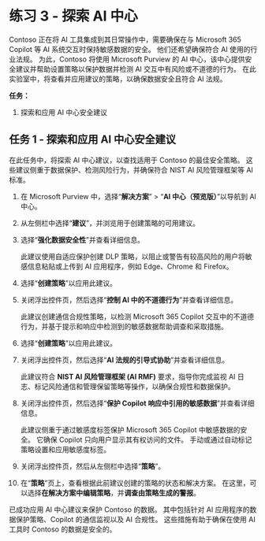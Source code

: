 # 练习 3 - 探索 AI 中心

Contoso 正在将 AI 工具集成到其日常操作中，需要确保在与 Microsoft 365 Copilot 等 AI 系统交互时保持敏感数据的安全。 他们还希望确保符合 AI 使用的行业法规。 为此，Contoso 将使用 Microsoft Purview 的 AI 中心，该中心提供安全建议并帮助设置策略以保护数据并检测 AI 交互中有风险或不道德的行为。 在此实验室中，将查看并应用建议的策略，以确保数据安全且符合 AI 法规。

**任务：**

1. 探索和应用 AI 中心安全建议

## 任务 1 - 探索和应用 AI 中心安全建议

在此任务中，将探索 AI 中心建议，以查找适用于 Contoso 的最佳安全策略。 这些建议侧重于数据保护、检测风险行为，并确保符合 NIST AI 风险管理框架等 AI 标准。

1. 在 Microsoft Purview 中，选择“**解决方案**” > “**AI 中心（预览版）**”以导航到 AI 中心。

1. 从左侧栏中选择“**建议**”，并浏览用于创建策略的可用建议。

1. 选择“**强化数据安全性**”并查看详细信息。

   此建议使用自适应保护创建 DLP 策略，以阻止或警告有较高风险的用户将敏感信息粘贴或上传到 AI 应用程序，例如 Edge、Chrome 和 Firefox。

1. 选择“**创建策略**”以应用此建议。

1. 关闭浮出控件页，然后选择“**控制 AI 中的不道德行为**”并查看详细信息。

   此建议创建通信合规性策略，以检测 Microsoft 365 Copilot 交互中的不道德行为，并基于提示和响应中检测到的敏感数据帮助调查和采取措施。

1. 选择“**创建策略**”以应用此建议。

1. 关闭浮出控件页，然后选择“**AI 法规的引导式协助**”并查看详细信息。

   此建议符合 **NIST AI 风险管理框架 (AI RMF)** 要求，指导你完成监视 AI 日志、标记风险通信和管理保留策略等操作，以确保合规性和数据保护。

1. 关闭浮出控件页，然后选择“**保护 Copilot 响应中引用的敏感数据**”并查看详细信息。

   此建议侧重于通过敏感度标签保护 Microsoft 365 Copilot 中敏感数据的安全。 它确保 Copilot 只向用户显示其有权访问的文件。 手动或通过自动标记策略设置和应用敏感度标签。

1. 关闭浮出控件页，然后从左侧栏中选择“**策略**”。

1. 在“**策略**”页上，查看根据此前建议创建的策略的状态和解决方案。 在这里，可以选择**在解决方案中编辑策略**，并**调查由策略生成的警报**。

已成功应用 AI 中心建议来保护 Contoso 的数据。 其中包括针对 AI 应用程序的数据保护策略、Copilot 的通信监视以及 AI 合规性。 这些措施有助于确保在使用 AI 工具时 Contoso 的数据是安全的。

